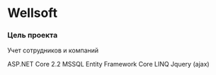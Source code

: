 # Wellsoft

### Цель проекта
Учет сотрудников и компаний

ASP.NET Core 2.2 
MSSQL
Entity Framework Core
LINQ
Jquery (ajax) 


